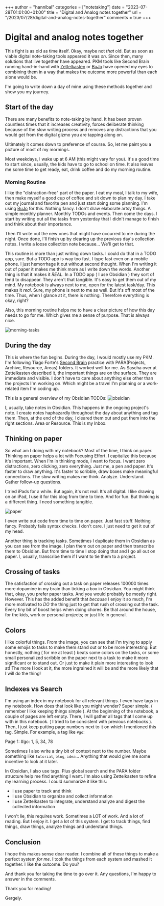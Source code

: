 +++
author = "hannibal"
categories = ["notetaking"]
date = "2023-07-28T01:01:00+01:00"
title = "Digital and Analog notes together"
url = "/2023/07/28/digital-and-analog-notes-together"
comments = true
+++

# Digital and analog notes together

This fight is as old as time itself. Okay, maybe not _that_ old. But as soon as viable digital note-taking tools appeared
it was _on_. Since then, many solutions that live together have appeared. PKM tools like Second Brain running hand-in-hand
with [Zettelkasten](https://zettelkasten.de/posts/building-a-second-brain-and-zettelkasten/) or [BuJo](https://bulletjournal.com/blogs/bulletjournalist/building-a-second-brain-an-interview-with-tiago-forte)
have opened my eyes to combining them in a way that makes the outcome more powerful than each alone would be.

I'm going to write down a day of mine using these methods together and show you my journey.

## Start of the day

There are many benefits to note-taking by hand. It has been proven countless times that it increases creativity, forces
deliberate thinking because of the slow writing process and removes any distractions that you would get from the digital
gizmo you are tapping along on.

Ultimately it comes down to preference of course. So, let me paint you a picture of most of my mornings.

Most weekdays, I wake up at 6 AM (this might vary for you). It's a good time to start since, usually, the kids have to
go to school on time. It also leaves me some time to get ready, eat, drink coffee and do my morning routine.

### Morning Routine

I like the "distraction-free" part of the paper. I eat my meal, I talk to my wife, then make myself a good cup of coffee
and sit down to plan my day. I take out my journal and favorite pen and just start doing some planning. I'm using [BuJo](https://bulletjournal.com)
for this. Nothing fancy. I don't draw elaborate artsy things. A simple monthly planner. Monthly TODOs and events. Then come
the days. I start by writing out all the tasks from yesterday that I didn't manage to finish and think about their importance.

Then I'll write out the new ones that might have occurred to me during the night. Once done, I'll finish up by clearing
up the previous day's collection notes. I write a loose collection note because... We'll get to that.

This routine is more than just writing down tasks. I could do that in a TODO app, sure. But a TODO app is way too fast.
I type fast even on a mobile phone. I just hemorrhage it out without second thought. When I'm writing it out of paper
it makes me think more as I write down the words. Another thing is that it makes it _REAL_. In a TODO app ( I use Obsidian )
they sort of tend to disappear. They aren't that tangible. It's easy to get them out of my mind. My notebook is always
next to me, open for the latest task/day. This makes it _real_. Sure, my phone is next to me as well. But it's off most
of the time. Thus, when I glance at it, there is nothing. Therefore everything is okay, right?

Also, this morning routine helps me to have a clear picture of how this day needs to go for me. Which gives me a sense
of purpose. That is always nice.

![morning-tasks](/img/2023/07/28/daily-tasks.png)

## During the day

This is where the fun begins. During the day, I would mostly use my PKM. I'm following Tiago Forte's [Second Brain](https://www.buildingasecondbrain.com/) practice with
PARA(Projects, Archive, Resource, Areas) folders. It worked well for me. As Sascha over at Zettelkasten described it, the
important things are on the surface. They are immediate and visible. I don't have to care about anything else other than
the projects I'm working on. Which might be a travel I'm planning or a work-related item I'm coding up.

This is a general overview of my Obsidian TODOs:
![obsidian](/img/2023/07/28/obsidian.png)

I, usually, take notes in Obsidian. This happens in the ongoing project's note. I create notes haphazardly throughout
the day about anything and tag them. Then, at the end of the day, I cleared them out and put them into the right sections.
Area or Resource. This is my Inbox.

## Thinking on paper

So what am I doing with my notebook? Most of the time, I think on paper. Thinking on paper helps a lot with Focusing Effort.
I capitalize this because it's important. When I'm in thinking mode, I want to focus. I want zero distractions, zero
clicking, zero everything. Just me, a pen and paper. It's faster to draw anything. It's faster to scribble, draw boxes
make meaningful connections. The slow writing makes me think. Analyze. Understand. Gather follow-up questions.

I tried iPads for a while. But again, it's not real. It's all digital. I like drawing on an iPad, I use it for this
blog from time to time. And for fun. But thinking is a different thing. I need something tangible.

![paper](/img/2023/07/28/thinking-on-paper.png)

I even write out code from time to time on paper. Just fast stuff. Nothing fancy. Probably fails syntax checks. I don't care.
I just need to get it out of my head.

Another thing is tracking tasks. Sometimes I duplicate them in Obsidian as you can see from the image. I plan them out
on paper and then transcribe them to Obsidian. But from time to time I stop doing that and I go all out on paper. I, usually,
transcribe them if I want to tie them to a project.

## Crossing of tasks

The satisfaction of crossing out a task on paper releases 100000 times more dopamine in my brain than ticking a box in Obsidian.
You might think that, okay, you prefer paper tasks. And you would probably be mostly right. However. This has the added
benefit that _because_ I enjoy it so much, I'm more motivated to _DO_ the thing just to get that rush of crossing out the
task. Every tiny bit of boost helps when doing chores. Be that around the house, for the kids, work or personal projects;
or just life in general.

## Colors

I like colorful things. From the image, you can see that I'm trying to apply some emojis to tasks to make them stand out
or to be more interesting. But honestly, nothing ( for me at least ) beats some colors on the tasks, or some small personalized
scribble on the paper next to a task to make it more significant or to stand out. Or just to make it plain more interesting
to look at! The more I look at it, the more ingrained it will be and the more likely that I will do the thing!

## Indexes vs Search

I'm using an index in my notebook for all relevant things. I even have tags in my notebook. How does that look like you
might wonder? Super simple. ( remember I like keeping things simple ). At the beginning of the notebook, a couple of pages are
left empty. There, I will gather all tags that I come up with in this notebook. ( I tried to be consistent with previous notebooks ).
Then, I just keep putting page numbers next to it on which I mentioned this tag. Simple. For example, a tag like `#go`:

Page 1:
#go: 1, 5, 34, 78

Sometimes I also write a tiny bit of context next to the number. Maybe something like `tutorial`, `blog`, `idea`...
Anything that would give me some incentive to look at it later.

In Obsidian, I also use tags. Plus global search and the PARA folder structure help me find anything I want. I'm also using
Zettelkasten to refine my learning process. I could summarize it like this:

- I use paper to track and think
- I use Obsidian to organize and collect information
- I use Zettelkasten to integrate, understand analyze and digest the collected information

I won't lie, this requires work. Sometimes a LOT of work. And a lot of reading. But I enjoy it. I get a lot of this system.
I get to track things, find things, draw things, analyze things and understand things.

## Conclusion

I hope this makes sense dear reader. I combine all of these things to make a perfect system _for me_. I took the things
from each system and mashed it together. I like the outcome. Do you?


And thank you for taking the time to go over it. Any questions, I'm happy to answer in
the comments.

Thank you for reading!

Gergely.
